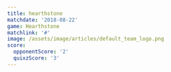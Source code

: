 ```yaml
---
title: hearthstone
matchdate: '2018-08-22'
game: Hearthstone
matchlink: '#'
image: /assets/image/articles/default_team_logo.png
score:
  opponentScore: '2'
  quixzScore: '3'
---
```


